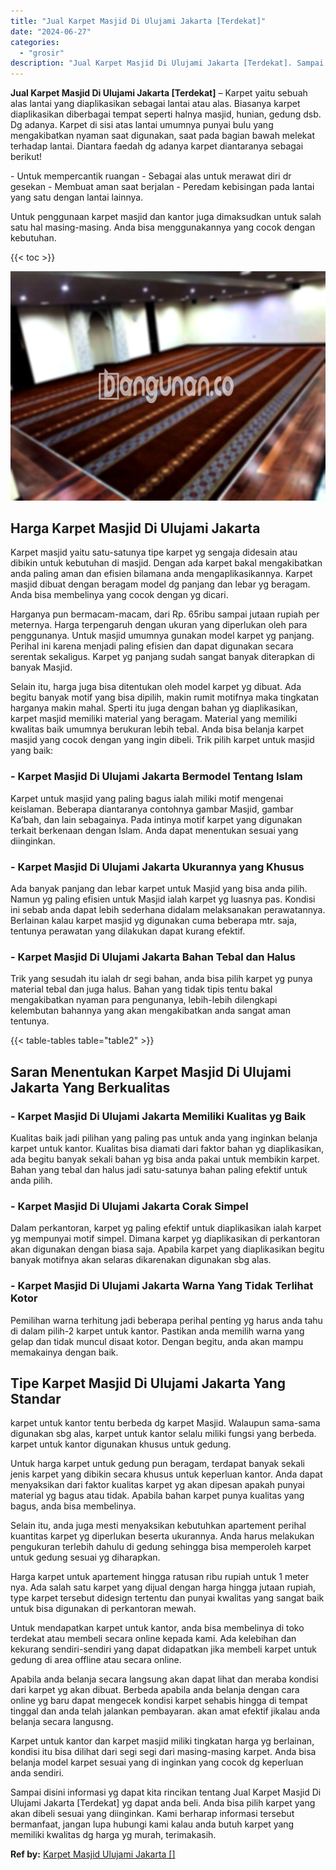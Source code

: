 ```yaml
---
title: "Jual Karpet Masjid Di Ulujami Jakarta [Terdekat]"
date: "2024-06-27"
categories: 
  - "grosir"
description: "Jual Karpet Masjid Di Ulujami Jakarta [Terdekat]. Sampai disini informasi yg dapat kita rincikan tentang Jual Karpet Masjid Di Ulujami Jakarta [Terdekat] y..."
---
```


**Jual Karpet Masjid Di Ulujami Jakarta \[Terdekat\]** – Karpet yaitu sebuah alas lantai yang diaplikasikan sebagai lantai atau alas. Biasanya karpet diaplikasikan diberbagai tempat seperti halnya masjid, hunian, gedung dsb. Dg adanya. Karpet di sisi atas lantai umumnya punyai bulu yang mengakibatkan nyaman saat digunakan, saat pada bagian bawah melekat terhadap lantai. Diantara faedah dg adanya karpet diantaranya sebagai berikut!

\- Untuk mempercantik ruangan - Sebagai alas untuk merawat diri dr gesekan - Membuat aman saat berjalan - Peredam kebisingan pada lantai yang satu dengan lantai lainnya.

Untuk penggunaan karpet masjid dan kantor juga dimaksudkan untuk salah satu hal masing-masing. Anda bisa menggunakannya yang cocok dengan kebutuhan.

{{< toc >}}

![Jual Karpet Masjid Di Ulujami Jakarta [Terdekat]](/images/grosir-karpet-murah-71.png)

## Harga Karpet Masjid Di Ulujami Jakarta

Karpet masjid yaitu satu-satunya tipe karpet yg sengaja didesain atau dibikin untuk kebutuhan di masjid. Dengan ada karpet bakal mengakibatkan anda paling aman dan efisien bilamana anda mengaplikasikannya. Karpet masjid dibuat dengan beragam model dg panjang dan lebar yg beragam. Anda bisa membelinya yang cocok dengan yg dicari.

Harganya pun bermacam-macam, dari Rp. 65ribu sampai jutaan rupiah per meternya. Harga terpengaruh dengan ukuran yang diperlukan oleh para penggunanya. Untuk masjid umumnya gunakan model karpet yg panjang. Perihal ini karena menjadi paling efisien dan dapat digunakan secara serentak sekaligus. Karpet yg panjang sudah sangat banyak diterapkan di banyak Masjid.

Selain itu, harga juga bisa ditentukan oleh model karpet yg dibuat. Ada begitu banyak motif yang bisa dipilih, makin rumit motifnya maka tingkatan harganya makin mahal. Sperti itu juga dengan bahan yg diaplikasikan, karpet masjid memiliki material yang beragam. Material yang memiliki kwalitas baik umumnya berukuran lebih tebal. Anda bisa belanja karpet masjid yang cocok dengan yang ingin dibeli. Trik pilih karpet untuk masjid yang baik:

### \- Karpet Masjid Di Ulujami Jakarta Bermodel Tentang Islam

Karpet untuk masjid yang paling bagus ialah miliki motif mengenai keislaman. Beberapa diantaranya contohnya gambar Masjid, gambar Ka’bah, dan lain sebagainya. Pada intinya motif karpet yang digunakan terkait berkenaan dengan Islam. Anda dapat menentukan sesuai yang diinginkan.

### \- Karpet Masjid Di Ulujami Jakarta Ukurannya yang Khusus

Ada banyak panjang dan lebar karpet untuk Masjid yang bisa anda pilih. Namun yg paling efisien untuk Masjid ialah karpet yg luasnya pas. Kondisi ini sebab anda dapat lebih sederhana didalam melaksanakan perawatannya. Berlainan kalau karpet masjid yg digunakan cuma beberapa mtr. saja, tentunya perawatan yang dilakukan dapat kurang efektif.

### \- Karpet Masjid Di Ulujami Jakarta Bahan Tebal dan Halus

Trik yang sesudah itu ialah dr segi bahan, anda bisa pilih karpet yg punya material tebal dan juga halus. Bahan yang tidak tipis tentu bakal mengakibatkan nyaman para pengunanya, lebih-lebih dilengkapi kelembutan bahannya yang akan mengakibatkan anda sangat aman tentunya.

{{< table-tables table="table2" >}}

## Saran Menentukan Karpet Masjid Di Ulujami Jakarta Yang Berkualitas

### \- Karpet Masjid Di Ulujami Jakarta Memiliki Kualitas yg Baik

Kualitas baik jadi pilihan yang paling pas untuk anda yang inginkan belanja karpet untuk kantor. Kualitas bisa diamati dari faktor bahan yg diaplikasikan, ada begitu banyak sekali bahan yg bisa anda pakai untuk membikin karpet. Bahan yang tebal dan halus jadi satu-satunya bahan paling efektif untuk anda pilih.

### \- Karpet Masjid Di Ulujami Jakarta Corak Simpel

Dalam perkantoran, karpet yg paling efektif untuk diaplikasikan ialah karpet yg mempunyai motif simpel. Dimana karpet yg diaplikasikan di perkantoran akan digunakan dengan biasa saja. Apabila karpet yang diaplikasikan begitu banyak motifnya akan selaras dikarenakan digunakan sbg alas.

### \- Karpet Masjid Di Ulujami Jakarta Warna Yang Tidak Terlihat Kotor

Pemilihan warna terhitung jadi beberapa perihal penting yg harus anda tahu di dalam pilih-2 karpet untuk kantor. Pastikan anda memilih warna yang gelap dan tidak muncul disaat kotor. Dengan begitu, anda akan mampu memakainya dengan baik.

## Tipe Karpet Masjid Di Ulujami Jakarta Yang Standar

karpet untuk kantor tentu berbeda dg karpet Masjid. Walaupun sama-sama digunakan sbg alas, karpet untuk kantor selalu miliki fungsi yang berbeda. karpet untuk kantor digunakan khusus untuk gedung.

Untuk harga karpet untuk gedung pun beragam, terdapat banyak sekali jenis karpet yang dibikin secara khusus untuk keperluan kantor. Anda dapat menyaksikan dari faktor kualitas karpet yg akan dipesan apakah punyai material yg bagus atau tidak. Apabila bahan karpet punya kualitas yang bagus, anda bisa membelinya.

Selain itu, anda juga mesti menyaksikan kebutuhkan apartement perihal kuantitas karpet yg diperlukan beserta ukurannya. Anda harus melakukan pengukuran terlebih dahulu di gedung sehingga bisa memperoleh karpet untuk gedung sesuai yg diharapkan.

Harga karpet untuk apartement hingga ratusan ribu rupiah untuk 1 meter nya. Ada salah satu karpet yang dijual dengan harga hingga jutaan rupiah, type karpet tersebut didesign tertentu dan punyai kwalitas yang sangat baik untuk bisa digunakan di perkantoran mewah.

Untuk mendapatkan karpet untuk kantor, anda bisa membelinya di toko terdekat atau membeli secara online kepada kami. Ada kelebihan dan kekurang sendiri-sendiri yang dapat didapatkan jika membeli karpet untuk gedung di area offline atau secara online.

Apabila anda belanja secara langsung akan dapat lihat dan meraba kondisi dari karpet yg akan dibuat. Berbeda apabila anda belanja dengan cara online yg baru dapat mengecek kondisi karpet sehabis hingga di tempat tinggal dan anda telah jalankan pembayaran. akan amat efektif jikalau anda belanja secara langusng.

Karpet untuk kantor dan karpet masjid miliki tingkatan harga yg berlainan, kondisi itu bisa dilihat dari segi segi dari masing-masing karpet. Anda bisa belanja model karpet sesuai yang di inginkan yang cocok dg keperluan anda sendiri.

Sampai disini informasi yg dapat kita rincikan tentang Jual Karpet Masjid Di Ulujami Jakarta \[Terdekat\] yg dapat anda beli. Anda bisa pilih karpet yang akan dibeli sesuai yang diinginkan. Kami berharap informasi tersebut bermanfaat, jangan lupa hubungi kami kalau anda butuh karpet yang memiliki kwalitas dg harga yg murah, terimakasih.

**Ref by:**  [Karpet Masjid Ulujami Jakarta []](https://id.wikipedia.org/wiki/Karpet)
